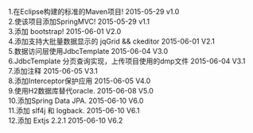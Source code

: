 ﻿1.在Eclipse构建的标准的Maven项目! 2015-05-29  v1.0  </br>
2.使该项目添加SpringMVC!  2015-05-29  v1.1  </br>
3.添加 bootstrap!                            2015-06-01  V2.0  </br>
4.添加支持大批量数据显示的 jqGrid && ckeditor                    2015-06-01  V2.1  </br>
5.数据访问层使用JdbcTemplate         2015-06-04  V3.0  </br>
6.JdbcTemplate 分页查询实现，上传项目使用的dmp文件  2015-06-04  V3.1 </br>
7.添加注释                      2015-06-05  V3.1 </br>
8.添加Interceptor保护应用      2015-06-05  V4.0 </br>
9.使用H2数据库替代oracle.        2015-06-08  V5.0 </br>
10.添加Spring Data JPA.          2015-06-10  V6.0 </br>
11.添加 slf4j 和 logback.	 2015-06-10  V6.1 </br>
12.添加 Extjs 2.2.1		2015-06-10  V6.2 </br>